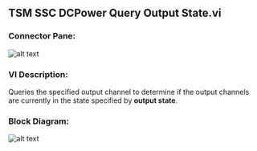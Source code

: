 ## **TSM SSC DCPower Query Output State.vi**
### Connector Pane:
![alt text](/Instrument%20Control/DCPower/Query/TSM%20SSC%20DCPower%20Query%20Output%20State.vic.png "TSM SSC DCPower Query Output State.vi connector pane")

### VI Description:
Queries the specified output channel to determine if the output channels are currently in the state specified by <B>output state</B>.

### Block Diagram:
![alt text](/Instrument%20Control/DCPower/Query/TSM%20SSC%20DCPower%20Query%20Output%20State.vid.png "TSM SSC DCPower Query Output State.vi block diagram")
